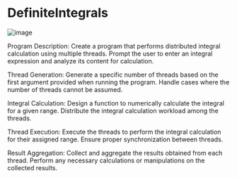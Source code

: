 # DefiniteIntegrals
![image](https://github.com/Yehudit-Granot-Yalon/DefiniteIntegrals/assets/83513315/f3c6274a-f5a9-434c-ba4b-29d84c5e7616)

Program Description:
Create a program that performs distributed integral calculation using multiple threads.
Prompt the user to enter an integral expression and analyze its content for calculation.

Thread Generation:
Generate a specific number of threads based on the first argument provided when running the program.
Handle cases where the number of threads cannot be assumed.

Integral Calculation:
Design a function to numerically calculate the integral for a given range.
Distribute the integral calculation workload among the threads.

Thread Execution:
Execute the threads to perform the integral calculation for their assigned range.
Ensure proper synchronization between threads.

Result Aggregation:
Collect and aggregate the results obtained from each thread.
Perform any necessary calculations or manipulations on the collected results.

